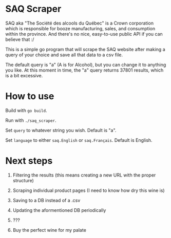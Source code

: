 

# SAQ Scraper

SAQ aka "The Société des alcools du Québec" is a Crown corporation which is responsible for booze manufacturing,
sales, and consumption within the province. And there's no nice, easy-to-use public API if you can believe that :/

This is a simple go program that will scrape the SAQ website after making a query of your choice and save all that
data to a csv file.

The default query is "a" (A is for Alcohol), but you can change it to anything you like. At this moment in time, 
the "a" query returns 37801 results, which is a bit excessive. 


# How to use

Build with `go build`.

Run with `./saq_scraper`.

Set `query` to whatever string you wish. Default is "a".

Set `language` to either `saq.English` or `saq.Français`. Default is English. 



# Next steps

1. Filtering the results (this means creating a new URL with the proper structure)

2. Scraping individual product pages (I need to know how dry this wine is)

3. Saving to a DB instead of a .csv

4. Updating the aformentioned DB periodically

5. ???

6. Buy the perfect wine for my palate




